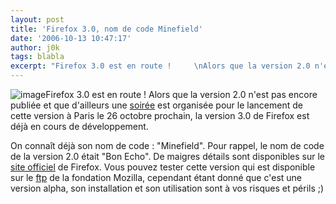 ```yaml
---
layout: post
title: 'Firefox 3.0, nom de code Minefield'
date: '2006-10-13 10:47:17'
author: j0k
tags: blabla
excerpt: "Firefox 3.0 est en route !     \nAlors que la version 2.0 n'est pas encore publiée et que d'ailleurs une [soirée](http://standblog.org/blog/2006/10/11/93114919-fete-de-lancement-de-firefox-2-a-paris-le-26-10-2006) est organisée pour le lancement de cette version à Paris le 26 octobre prochain, la version 3.0 de Firefox est déjà en cours de développement.       …"
---
```


![image]({http://www.mozilla.org/projects/minefield/minefield-icon.png})Firefox 3.0 est en route !
Alors que la version 2.0 n'est pas encore publiée et que d'ailleurs une [soirée](http://standblog.org/blog/2006/10/11/93114919-fete-de-lancement-de-firefox-2-a-paris-le-26-10-2006) est organisée pour le lancement de cette version à Paris le 26 octobre prochain, la version 3.0 de Firefox est déjà en cours de développement.

On connaît déjà son nom de code : &quot;Minefield&quot;. Pour rappel, le nom de code de la version 2.0 était &quot;Bon Echo&quot;.   De maigres détails sont disponibles sur le [site officiel](http://www.mozilla.org/projects/minefield/) de Firefox. Vous pouvez tester cette version qui est disponible sur le [ftp](http://ftp.mozilla.org/pub/mozilla.org/firefox/nightly/latest-trunk/) de la fondation Mozilla, cependant étant donné que c'est une version alpha, son installation et son utilisation sont à vos risques et périls ;)
